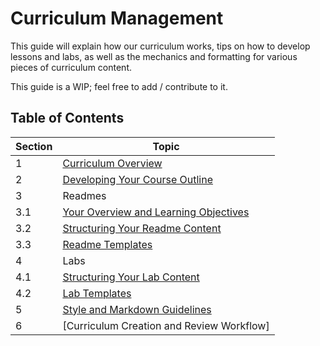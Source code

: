 # Curriculum Management

This guide will explain how our curriculum works, tips on how to develop lessons and labs, as well as the mechanics and formatting for various pieces of curriculum content. 

This guide is a WIP; feel free to add / contribute to it. 

## Table of Contents
Section    | Topic
-----------|-------------------------------------------
1          | [Curriculum Overview](/overview.md)
2          | [Developing Your Course Outline](/developing-your-course-outline.md)
3          | Readmes
3.1        |   [Your Overview and Learning Objectives](/learning-objectives.md)
3.2        |   [Structuring Your Readme Content](/structuring-your-readme.md)
3.3        |   [Readme Templates](/readme-template.md)
4          | Labs
4.1        |   [Structuring Your Lab Content](/structuring-your-lab-content.md)
4.2        |   [Lab Templates](/lab-template.md)
5          | [Style and Markdown Guidelines](/style-guidelines.md)
6          | [Curriculum Creation and Review Workflow]





